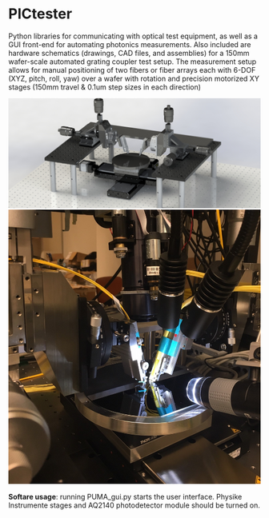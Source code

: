 # PICtester
Python libraries for communicating with optical test equipment, as well as a GUI front-end for automating photonics measurements. Also included are hardware schematics (drawings, CAD files, and assemblies) for a 150mm wafer-scale automated grating coupler test setup.  The measurement setup allows for manual positioning of two fibers or fiber arrays each with 6-DOF (XYZ, pitch, roll, yaw) over a wafer with rotation and precision motorized XY stages (150mm travel & 0.1um step sizes in each direction)

![Screenshot](imgs/PICtester_rendering_20190128.JPG)
![Screenshot](imgs/lab_photo.JPG)

**Softare usage**: running PUMA_gui.py starts the user interface.  Physike Instrumente stages and AQ2140 photodetector module should be turned on.
